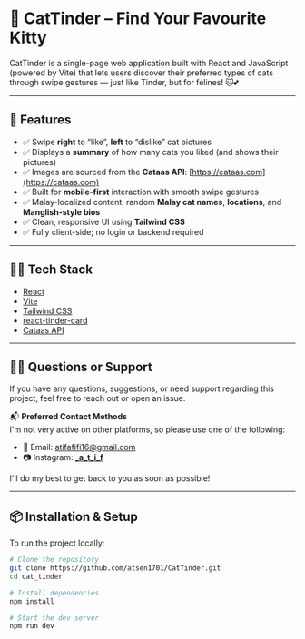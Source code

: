 # 🐾 CatTinder – Find Your Favourite Kitty

CatTinder is a single-page web application built with React and JavaScript (powered by Vite) that lets users discover their preferred types of cats through swipe gestures — just like Tinder, but for felines! 🐱💕


---

## 🚀 Features

- ✅ Swipe **right** to “like”, **left** to “dislike” cat pictures
- ✅ Displays a **summary** of how many cats you liked (and shows their pictures)
- ✅ Images are sourced from the **Cataas API**: [https://cataas.com](https://cataas.com)
- ✅ Built for **mobile-first** interaction with smooth swipe gestures
- ✅ Malay-localized content: random **Malay cat names**, **locations**, and **Manglish-style bios**
- ✅ Clean, responsive UI using **Tailwind CSS**
- ✅ Fully client-side; no login or backend required

---

## 🧑‍💻 Tech Stack

- [React](https://reactjs.org/)
- [Vite](https://vitejs.dev/)
- [Tailwind CSS](https://tailwindcss.com/)
- [react-tinder-card](https://www.npmjs.com/package/react-tinder-card)
- [Cataas API](https://cataas.com/)

---


## 🙋‍♂️ Questions or Support

If you have any questions, suggestions, or need support regarding this project, feel free to reach out or open an issue.

📬 **Preferred Contact Methods**  
I'm not very active on other platforms, so please use one of the following:

- 📧 Email: [atifafifi16@gmail.com](mailto:atifafifi16@gmail.com)  
- 📷 Instagram: [___a_t_i_f__](https://www.instagram.com/___a_t_i_f__?igsh=bXJ5cTNqZWV3dng3)

I'll do my best to get back to you as soon as possible!

---

## 📦 Installation & Setup

To run the project locally:

```bash
# Clone the repository
git clone https://github.com/atsen1701/CatTinder.git
cd cat_tinder

# Install dependencies
npm install

# Start the dev server
npm run dev




